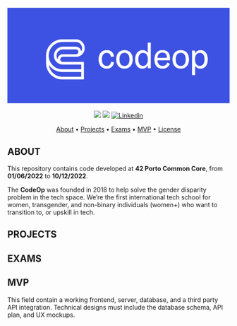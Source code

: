 <p align="center">
   <img src="CodeOp-Banner.png">
</p>

<p align="center">
	<img src="https://img.shields.io/badge/status-ongoing-success?color=%2312bab9&style=flat-square" />
	<img src="https://img.shields.io/badge/score-42%20%2F%2042-success?color=%2312bab9&style=flat-square" />
	<a href='' target="_blank"><img alt='Linkedin' src='https://img.shields.io/badge/LinkedIn-100000?style=flat-square&logo=Linkedin&logoColor=white&labelColor=0A66C2&color=0A66C2'/></a>
</p>

<p align="center">
	<a href="#about">About</a> •
	<a href="#projects">Projects</a> •
	<a href="#exams">Exams</a> •
	<a href="#MVP">MVP</a> •
	<a href="#license">License</a>
</p>

## ABOUT
This repository contains code developed at **42 Porto Common Core**, from **01/06/2022** to **10/12/2022**. </br>

The **CodeOp**  was founded in 2018 to help solve the gender disparity problem in the tech space. We’re the first international tech school for women, transgender, and non-binary individuals (women+) who want to transition to, or upskill in tech.

## PROJECTS
<div align="center">

</div>

## EXAMS
<div align="center">



</div>

## MVP
This field contain a working frontend, server, database, and a third party API integration. Technical designs must include the database schema, API plan, and UX mockups.
